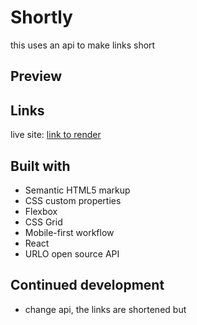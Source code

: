 # Shortly

this uses an api to make links short

## Preview

## Links

live site: [link to render](https://shortly-tafm.onrender.com)

## Built with
- Semantic HTML5 markup
- CSS custom properties
- Flexbox
- CSS Grid
- Mobile-first workflow
- React
- URLO open source API 

## Continued development
- change api, the links are shortened but